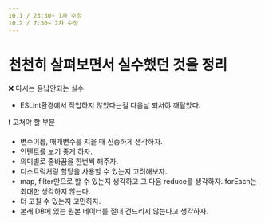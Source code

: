 ```yaml
---
10.1 / 23:30~ 1차 수정
10.2 / 7:30~ 2차 수정
---
```


# 천천히 살펴보면서 실수했던 것을 정리

❌ 다시는 용납안되는 실수

- ESLint환경에서 작업하지 않았다는걸 다음날 되서야 깨달았다.

❗️ 고쳐야 할 부분

- 변수이름, 매개변수를 지을 때 신중하게 생각하자.
- 인텐트를 보기 좋게 하자.
- 의미별로 줄바꿈을 한번씩 해주자.
- 디스트럭처링 할당을 사용할 수 있는지 고려해보자.
- map, filter만으로 할 수 있는지 생각하고 그 다음 reduce를 생각하자. forEach는 최대한 생각하지 않는다.
- 더 고칠 수 있는지 고민하자.
- 본래 DB에 있는 원본 데이터를 절대 건드리지 않는다고 생각하자.

